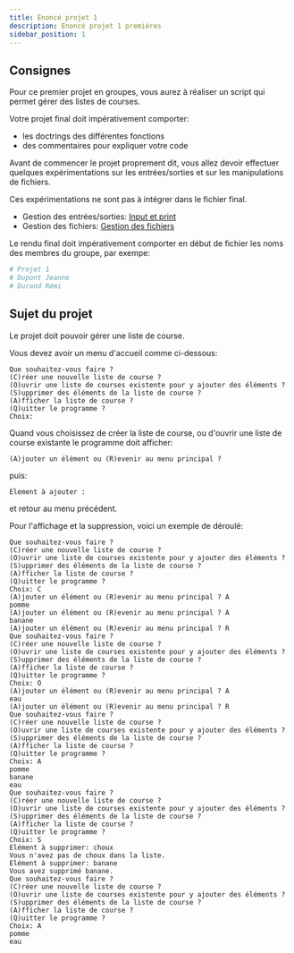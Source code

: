 ```yaml
---
title: Enoncé projet 1
description: Enoncé projet 1 premières
sidebar_position: 1
---
```


## Consignes

Pour ce premier projet en groupes, vous aurez à réaliser un script qui permet gérer des listes de courses.

Votre projet final doit impérativement comporter:

- les doctrings des différentes fonctions
- des commentaires pour expliquer votre code

Avant de commencer le projet proprement dit, vous allez devoir effectuer quelques expérimentations sur les entrées/sorties et sur les manipulations de fichiers.

Ces expérimentations ne sont pas à intégrer dans le fichier final.

- Gestion des entrées/sorties: [Input et print](entree-sortie)
- Gestion des fichiers: [Gestion des fichiers](gestion-fichiers)

Le rendu final doit impérativement comporter en début de fichier les noms des membres du groupe, par exempe:

```python
# Projet 1
# Dupont Jeanne
# Durand Rémi
```

## Sujet du projet

Le projet doit pouvoir gérer une liste de course.

Vous devez avoir un menu d'accueil comme ci-dessous:

```
Que souhaitez-vous faire ?
(C)réer une nouvelle liste de course ?
(O)uvrir une liste de courses existente pour y ajouter des éléments ?
(S)upprimer des éléments de la liste de course ?
(A)fficher la liste de course ?
(Q)uitter le programme ?
Choix:
```

Quand vous choisissez de créer la liste de course, ou d'ouvrir une liste de course existante le programme doit afficher:

```
(A)jouter un élément ou (R)evenir au menu principal ?
```

puis:

```
Element à ajouter :
```

et retour au menu précédent.

Pour l'affichage et la suppression, voici un exemple de déroulé:

```
Que souhaitez-vous faire ?
(C)réer une nouvelle liste de course ?
(O)uvrir une liste de courses existente pour y ajouter des éléments ?
(S)upprimer des éléments de la liste de course ?
(A)fficher la liste de course ?
(Q)uitter le programme ?
Choix: C
(A)jouter un élément ou (R)evenir au menu principal ? A
pomme
(A)jouter un élément ou (R)evenir au menu principal ? A
banane
(A)jouter un élément ou (R)evenir au menu principal ? R
Que souhaitez-vous faire ?
(C)réer une nouvelle liste de course ?
(O)uvrir une liste de courses existente pour y ajouter des éléments ?
(S)upprimer des éléments de la liste de course ?
(A)fficher la liste de course ?
(Q)uitter le programme ?
Choix: O
(A)jouter un élément ou (R)evenir au menu principal ? A
eau
(A)jouter un élément ou (R)evenir au menu principal ? R
Que souhaitez-vous faire ?
(C)réer une nouvelle liste de course ?
(O)uvrir une liste de courses existente pour y ajouter des éléments ?
(S)upprimer des éléments de la liste de course ?
(A)fficher la liste de course ?
(Q)uitter le programme ?
Choix: A
pomme
banane
eau
Que souhaitez-vous faire ?
(C)réer une nouvelle liste de course ?
(O)uvrir une liste de courses existente pour y ajouter des éléments ?
(S)upprimer des éléments de la liste de course ?
(A)fficher la liste de course ?
(Q)uitter le programme ?
Choix: S
Elément à supprimer: choux
Vous n'avez pas de choux dans la liste.
Elément à supprimer: banane
Vous avez supprimé banane.
Que souhaitez-vous faire ?
(C)réer une nouvelle liste de course ?
(O)uvrir une liste de courses existente pour y ajouter des éléments ?
(S)upprimer des éléments de la liste de course ?
(A)fficher la liste de course ?
(Q)uitter le programme ?
Choix: A
pomme
eau

```
